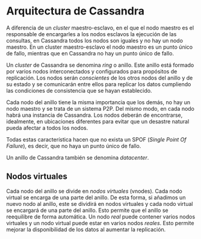 # Arquitectura de Cassandra

A diferencia de un *cluster* maestro-esclavo, en el que el nodo maestro es el responsable de encargarles a los nodos esclavos la ejecución de las consultas, en Cassandra todos los nodos son iguales y no hay un nodo maestro. En un cluster maestro-esclavo el nodo maestro es un punto único de fallo, mientras que en Cassandra no hay un punto único de fallo.

Un *cluster* de Cassandra se denomina *ring* o anillo. Este anillo está formado por varios nodos interconectados y configurados para propósitos de replicación. Los nodos serán *conscientes* de los otros nodos del anillo y de su estado y se comunicarán entre ellos para replicar los datos cumpliendo las condiciones de consistencia que se hayan establecido.

Cada nodo del anillo tiene la misma importancia que los demás, no hay un nodo maestro y se trata de un sistema P2P. Del mismo modo, en cada nodo habrá una instancia de Cassandra. Los nodos deberán de encontrarse, idealmente, en ubicaciones diferentes para evitar que un desastre natural pueda afectar a todos los nodos.

Todas estas característica hacen que no exista un SPOF (*Single Point Of Failure*), es decir, que no haya un punto único de fallo.

Un anillo de Cassandra también se denomina *datacenter*.

## Nodos virtuales

Cada nodo del anillo se divide en *nodos virtuales* (vnodes). Cada nodo virtual se encarga de una parte del anillo. De esta forma, si añadimos un nuevo nodo al anillo, este se dividirá en nodos virtuales y cada nodo virtual se encargará de una parte del anillo. Esto permite que el anillo se reequilibre de forma automática. Un nodo *real* puede contener varios nodos virtuales y un nodo virtual puede estar en varios nodos *reales*. Esto permite mejorar la disponibilidad de los datos al aumentar la replicación.


